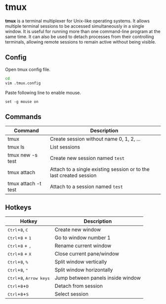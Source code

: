 # tmux

**tmux** is a terminal multiplexer for Unix-like operating systems. It allows multiple terminal sessions to be accessed simultaneously in a single window. It is useful for running more than one command-line program at the same time. It can also be used to detach processes from their controlling terminals, allowing remote sessions to remain active without being visible.

## Config

Open tmux config file.

```sh
cd
vim .tmux.config
```

Paste following line to enable mouse.

```text
set -g mouse on
```

## Commands

Command | Description
-|-
tmux | Create session without name 0, 1, 2, ...
tmux ls | List sessions
tmux new -s test | Create new session named `test`
tmux attach | Attach to a single existing session or to the last created session
tmux attach -t test | Attach to a session named `test`

## Hotkeys

Hotkey | Description
-|-
<kbd>Ctrl</kbd>+<kbd>B</kbd>, <kbd>C</kbd> | Create new window
<kbd>Ctrl</kbd>+<kbd>B</kbd> + <kbd>1</kbd>| Go to window number 1
<kbd>Ctrl</kbd>+<kbd>B</kbd> + <kbd>,</kbd>| Rename current window
<kbd>Ctrl</kbd>+<kbd>B</kbd> + <kbd>X</kbd>| Close current pane/window
<kbd>Ctrl</kbd>+<kbd>B</kbd>, <kbd>%</kbd> | Split window vertically
<kbd>Ctrl</kbd>+<kbd>B</kbd>, <kbd>"</kbd> | Split window horizontally
<kbd>Ctrl</kbd>+<kbd>B</kbd>, <kbd>Arrow keys</kbd> | Jump between panels inside window
<kbd>Ctrl</kbd>+<kbd>B</kbd>+<kbd>D</kbd> | Detach from session
<kbd>Ctrl</kbd>+<kbd>B</kbd>+<kbd>S</kbd> | Select session

